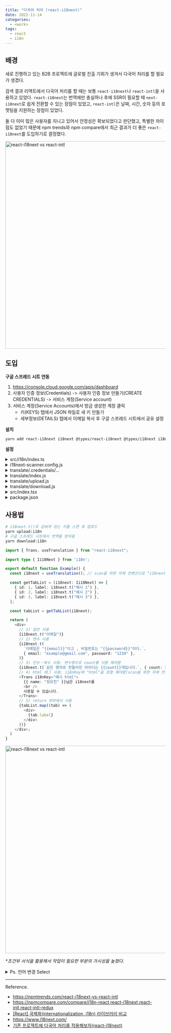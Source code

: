 ```yaml
---
title: "다국어 처리 (react-i18next)"
date: 2022-11-14
categories:
  - <work>
tags:
  - react
  - i18n
---
```


## 배경

새로 진행하고 있는 B2B 프로젝트에 글로벌 진출 기회가 생겨서 다국어 처리를 할 필요가 생겼다.

검색 결과 리액트에서 다국어 처리를 할 때는 보통 `react-i18next`나 `react-intl`을 사용하고 있었다. `react-i18next`는 번역에만 충실하나 후에 SSR이 필요할 때 `next-i18next`로 쉽게 전환할 수 있는 장점이 있었고, `react-intl`은 날짜, 시간, 숫자 등의 포멧팅을 지원하는 장점이 있었다.

둘 다 이미 많은 사용자를 지니고 있어서 안정성은 확보되었다고 판단했고, 특별한 차이점도 없었기 때문에 npm trends와 npm compare에서 최근 결과가 더 좋은 `react-i18next`를 도입하기로 결정했다.

<img width="650px" alt="react-i18next vs react-intl" src="/assets/work/6-1.png"/>

## 도입

**구글 스프레드 시트 연동**

1. https://console.cloud.google.com/apis/dashboard
2. 사용자 인증 정보(Credentials) -> 사용자 인증 정보 만들기(CREATE CREDENTIALS) -> 서비스 계정(Service account)
3. 서비스 계정(Service Accounts)에서 방금 생성한 계정 클릭
   - 키(KEYS) 탭에서 JSON 파일로 새 키 만들기
   - 세부정보(DETAILS) 탭에서 이메일 복사 후 구글 스프레드 시트에서 공유 설정

**설치**

```bash
yarn add react-i18next i18next @types/react-i18next @types/i18next i18next-scanner google-spreadsheet
```

**설정**

<details>
<summary>src/i18n/index.ts</summary>
<div markdown="1">

```ts
import i18n from "i18next";
import { initReactI18next } from "react-i18next";

import enUS from "./locales/en-US/translation.json";
// import esES from "./locales/es-ES/translation.json";
// import jaJP from "./locales/ja-JP/translation.json";
import koKR from "./locales/ko-KR/translation.json";
// import viVN from "./locales/vi-VN/translation.json";
// import zhTW from "./locales/zh-TW/translation.json";

type TLanguage = keyof typeof RESOURCES;

//TODO-i18next: 언어 추가 시 작성 필요
const RESOURCES = {
  ko: { translation: koKR },
  en: { translation: enUS },
  // "ja": { translation: jaJP },
  // vi: { translation: viVN },
  // es: { translation: esES },
  // zh: { translation: zhTW },
} as const;

export const LANGUAGE_LIST: [TLanguage, string][] = [
  ["ko", "한국어"],
  ["en", "English"],
];

const browserLang = window.navigator.language.split("-")[0];

export const CURRENT_LANGUAGE = "language";

const userLanguage = localStorage.getItem(CURRENT_LANGUAGE) ?? browserLang;

// eslint-disable-next-line import/no-named-as-default-member
i18n.use(initReactI18next).init({
  resources: RESOURCES,
  lng: userLanguage || "ko",
  fallbackLng: "ko",
  debug: false,
  defaultNS: "translation",
  ns: "translation",
  keySeparator: false,
  interpolation: {
    escapeValue: false,
    alwaysFormat: true,
    format(value, format, lng) {
      if (format === "uppercase") return value.toUpperCase();
      if (typeof value === "number") return value.toLocaleString(lng);
      return value;
    },
  },
  react: {
    defaultTransParent: "div",
    transEmptyNodeValue: "",
    transSupportBasicHtmlNodes: true,
    transKeepBasicHtmlNodesFor: [
      "br",
      "strong",
      "i",
      "button",
      "a",
      "span",
      "div",
      "input",
    ],
    transWrapTextNodes: "",
  },
  nsSeparator: "=>", // default: ":""
});

export default i18n;

export interface Ii18Next {
  // eslint-disable-next-line @typescript-eslint/ban-types
  t: (str: string, option?: Object) => string;
}

export const i18nextScanKey = (key: string): string => key;
```

</div>
</details>

<details>
<summary>i18next-scanner.config.js</summary>
<div markdown="1">

```js
/* eslint-disable import/order */
/* eslint-disable no-undef */
/* eslint-disable @typescript-eslint/no-var-requires */
const fs = require("fs");
const path = require("path");
const typescript = require("typescript");

const COMMON_EXTENSIONS = "/**/*.{js,jsx,ts,tsx,vue,html}";

module.exports = {
  input: [`./src/${COMMON_EXTENSIONS}`],
  options: {
    debug: false,
    removeUnusedKeys: false,
    defaultLng: "ko-KR",
    //TODO-i18next: 언어 추가 시 작성 필요
    lngs: ["ko-KR", "ko-KR", "en-US", "ja-JP", "vi-VN", "es-ES"],
    func: {
      list: ["i18next.t", "i18n.t", "$i18n.t", "$i18next.t", "i18nextScanKey"],
      extensions: [".js", ".jsx"],
    },
    trans: {
      component: "Trans",
      i18nKey: "i18nKey",
      defaultsKey: "defaults",
      extensions: [".js", ".jsx"],
      fallbackKey: function (ns, value) {
        return value;
      },
      acorn: {
        ecmaVersion: 10,
        sourceType: "module",
      },
    },
    resource: {
      loadPath: path.join(__dirname, "/src/i18n/locales/{{lng}}/{{ns}}.json"),
      savePath: path.join(__dirname, "/src/i18n/locales/{{lng}}/{{ns}}.json"),
    },
    defaultValue(lng, ns, key) {
      const keyAsDefaultValue = ["ko-KR"];
      if (keyAsDefaultValue.includes(lng)) {
        const separator = "html";
        const value = key.includes(separator) ? "" : key;
        return value;
      }
      return "[Fill in]";
    },
    keySeparator: false,
    nsSeparator: false,
    prefix: "{{",
    suffix: "}}",
  },
  transform: (function typescriptTransform(
    options = {
      tsOptions: {
        target: "es2018",
      },
      extensions: [".ts", ".tsx"],
    }
  ) {
    return function transform(file, enc, done) {
      const { base, ext } = path.parse(file.path);

      if (
        options.extensions.includes(ext) &&
        !base.endsWith(".d.ts") &&
        base.indexOf("reportWebVitals.ts") === -1
      ) {
        const content = fs.readFileSync(file.path, enc);

        const { outputText } = typescript.transpileModule(content, {
          compilerOptions: options.tsOptions,
          fileName: path.basename(file.path),
        });

        this.parser.parseTransFromString(outputText);
        this.parser.parseFuncFromString(outputText);
      }

      done();
    };
  })({
    extensions: [".tsx", ".ts"],
    tsOptions: {
      target: "es5",
      module: "esnext",
    },
  }),
};
```

</div>
</details>

<details>
<summary>translate/.credentials/...</summary>
<div markdown="1">

- .gitignore에 translate/.credentials 추가
- 서비스 계정에서 받은 JSON 키 파일을 `translate/.credentials`에 저장
- `translate/.credentials/index.js`
  ```js
  module.exports = {
    CREDS: "서비스 계정에서 받은 JSON 키 파일 이름",
    // 구글 스프레드 시트 주소에 나와 있음
    SHEET_DOC_ID: "...",
    SHEET_ID: "...",
  };
  ```

</div>
</details>

<details>
<summary>translate/index.js</summary>
<div markdown="1">

```js
/* eslint-disable import/order */
/* eslint-disable no-undef */
/* eslint-disable @typescript-eslint/no-var-requires */
const { GoogleSpreadsheet } = require("google-spreadsheet");

const ENV = require("./.credentials/index.js");
const creds = require("./.credentials/" + ENV.CREDS);
const i18nextConfig = require("../i18next-scanner.config");

const spreadsheetDocId = ENV.SHEET_DOC_ID;
const ns = "translation";
const lngs = i18nextConfig.options.lngs;
const loadPath = i18nextConfig.options.resource.loadPath;
const localesPath = loadPath.replace("/{{lng}}/{{ns}}.json", "");
const rePluralPostfix = new RegExp(/_plural|_[\d]/g);
const sheetId = ENV.SHEET_ID;
const NOT_AVAILABLE_CELL = "_N/A";
//TODO-i18next: 언어 추가 시 작성 필요
const columnKeyToHeader = {
  key: "key",
  "ko-KR": "ko-KR",
  "en-US": "en-US",
  "ja-JP": "ja-JP",
  "vi-VN": "vi-VN",
  "es-ES": "es-ES",
};

async function loadSpreadsheet() {
  // eslint-disable-next-line no-console
  console.info(
    "\u001B[32m",
    "=====================================================================================================================\n",
    "# i18next auto-sync using Spreadsheet\n\n",
    "  * Download translation resources from Spreadsheet and make /src/i18n/locales/{{lng}}/{{ns}}.json\n",
    "  * Upload translation resources to Spreadsheet.\n\n",
    `The Spreadsheet for translation is here (\u001B[34mhttps://docs.google.com/spreadsheets/d/${spreadsheetDocId}/#gid=${sheetId}\u001B[0m)\n`,
    "=====================================================================================================================",
    "\u001B[0m"
  );

  const doc = new GoogleSpreadsheet(spreadsheetDocId);

  await doc.useServiceAccountAuth(creds);

  await doc.loadInfo();

  return doc;
}

function getPureKey(key = "") {
  return key.replace(rePluralPostfix, "");
}

module.exports = {
  localesPath,
  loadSpreadsheet,
  getPureKey,
  ns,
  lngs,
  sheetId,
  columnKeyToHeader,
  NOT_AVAILABLE_CELL,
};
```

</div>
</details>

<details>
<summary>translate/upload.js</summary>
<div markdown="1">

```js
/* eslint-disable no-undef */
/* eslint-disable @typescript-eslint/no-var-requires */
const fs = require("fs");

const {
  loadSpreadsheet,
  localesPath,
  getPureKey,
  ns,
  lngs,
  sheetId,
  columnKeyToHeader,
  NOT_AVAILABLE_CELL,
} = require("./index");

//TODO-i18next: 언어 추가 시 작성 필요
const headerValues = ["key", "ko-KR", "en-US", "ja-JP", "vi-VN", "es-ES"];

async function addNewSheet(doc, title, sheetId) {
  const sheet = await doc.addSheet({
    sheetId,
    title,
    headerValues,
  });

  return sheet;
}

async function updateTranslationsFromKeyMapToSheet(doc, keyMap) {
  const title = "시트 제목";
  let sheet = doc.sheetsById[sheetId];
  if (!sheet) {
    sheet = await addNewSheet(doc, title, sheetId);
  }

  const rows = await sheet.getRows();

  const exsitKeys = {};
  const addedRows = [];
  rows.forEach((row) => {
    const key = row[columnKeyToHeader.key];
    if (keyMap[key]) {
      exsitKeys[key] = true;
    }
  });

  for (const [key, translations] of Object.entries(keyMap)) {
    if (!exsitKeys[key]) {
      const row = {
        [columnKeyToHeader.key]: key,
        ...Object.keys(translations).reduce((result, lng) => {
          const header = columnKeyToHeader[lng];
          result[header] = translations[lng];

          return result;
        }, {}),
      };

      addedRows.push(row);
    }
  }

  await sheet.addRows(addedRows);
}

function toJson(keyMap) {
  const json = {};

  Object.entries(keyMap).forEach(([, keysByPlural]) => {
    for (const [keyWithPostfix, translations] of Object.entries(keysByPlural)) {
      json[keyWithPostfix] = {
        ...translations,
      };
    }
  });

  return json;
}

function gatherKeyMap(keyMap, lng, json) {
  for (const [keyWithPostfix, translated] of Object.entries(json)) {
    const key = getPureKey(keyWithPostfix);

    if (!keyMap[key]) {
      keyMap[key] = {};
    }

    const keyMapWithLng = keyMap[key];
    if (!keyMapWithLng[keyWithPostfix]) {
      keyMapWithLng[keyWithPostfix] = lngs.reduce((initObj, lng) => {
        initObj[lng] = NOT_AVAILABLE_CELL;

        return initObj;
      }, {});
    }

    keyMapWithLng[keyWithPostfix][lng] = translated;
  }
}

async function updateSheetFromJson() {
  const doc = await loadSpreadsheet();

  fs.readdir(localesPath, (error, lngs) => {
    if (error) {
      throw error;
    }

    const keyMap = {};

    lngs.forEach((lng) => {
      const localeJsonFilePath = `${localesPath}/${lng}/${ns}.json`;

      // eslint-disable-next-line no-sync
      const json = fs.readFileSync(localeJsonFilePath, "utf8");

      gatherKeyMap(keyMap, lng, JSON.parse(json));
    });

    updateTranslationsFromKeyMapToSheet(doc, toJson(keyMap));
  });
}

updateSheetFromJson();
```

</div>
</details>

<details>
<summary>translate/download.js</summary>
<div markdown="1">

```js
/* eslint-disable no-undef */
/* eslint-disable @typescript-eslint/no-var-requires */
const fs = require("fs");

const mkdirp = require("mkdirp");

const {
  loadSpreadsheet,
  localesPath,
  ns,
  lngs,
  sheetId,
  columnKeyToHeader,
  NOT_AVAILABLE_CELL,
} = require("./index");

/**
 * fetch translations from google spread sheet and transform to json
 * @param {GoogleSpreadsheet} doc GoogleSpreadsheet document
 * @returns [object] translation map
 * {
 *   "ko-KR": {
 *     "key": "value"
 *   },
 *   "en-US": {
 *     "key": "value"
 *   },
 * }
 */
async function fetchTranslationsFromSheetToJson(doc) {
  const sheet = doc.sheetsById[sheetId];
  if (!sheet) {
    return {};
  }

  const lngsMap = {};
  const rows = await sheet.getRows();

  rows.forEach((row) => {
    const key = row[columnKeyToHeader.key];
    lngs.forEach((lng) => {
      const translation = row[columnKeyToHeader[lng]];
      if (translation === NOT_AVAILABLE_CELL) {
        return;
      }

      if (!lngsMap[lng]) {
        lngsMap[lng] = {};
      }

      lngsMap[lng][key] = translation || "";
    });
  });

  return lngsMap;
}

function checkAndMakeLocaleDir(dirPath, subDirs) {
  return new Promise((resolve) => {
    subDirs.forEach((subDir, index) => {
      mkdirp(`${dirPath}/${subDir}`, (err) => {
        if (err) {
          throw err;
        }

        if (index === subDirs.length - 1) {
          resolve();
        }
      });
    });
  });
}

async function updateJsonFromSheet() {
  await checkAndMakeLocaleDir(localesPath, lngs);

  const doc = await loadSpreadsheet();
  const lngsMap = await fetchTranslationsFromSheetToJson(doc);

  fs.readdir(localesPath, (error, lngs) => {
    if (error) {
      throw error;
    }

    lngs.forEach((lng) => {
      const localeJsonFilePath = `${localesPath}/${lng}/${ns}.json`;

      const jsonString = JSON.stringify(lngsMap[lng], null, 2);

      fs.writeFile(localeJsonFilePath, jsonString, "utf8", (err) => {
        if (err) {
          throw err;
        }
      });
    });
  });
}

updateJsonFromSheet();
```

</div>
</details>

<details>
<summary>src/index.tsx</summary>
<div markdown="1">

```tsx
import "i18n";
...
```

</div>
</details>

<details>
<summary>package.json</summary>
<div markdown="1">

```json
"scripts": {
    ...,
    "scan:i18n": "i18next-scanner --config i18next-scanner.config.js",
    "upload:i18n": "yarn run scan:i18n && node translate/upload.js",
    "download:i18n": "node translate/download.js"
  },
```

</div>
</details>

## 사용법

```bash
# i18next.t()로 감싸져 있는 키를 스캔 후 업로드
yarn upload:i18n
# 구글 스프레드 시트에서 번역을 받아옴
yarn download:i18n
```

```ts
import { Trans, useTranslation } from "react-i18next";

import type { Ii18Next } from 'i18n';

export default function Example() {
  const i18next = useTranslation(); // scan을 위한 자체 컨벤션으로 "i18next" 사용

  const getTabList = (i18next: Ii18Next) => [
    { id: 1, label: i18next.t("예시 1") },
    { id: 2, label: i18next.t("예시 2") },
    { id: 3, label: i18next.t("예시 3") },
  ];

  const tabList = getTabList(i18next);

  return (
    <div>
      // 1) 일반 사용
      {i18next.t("이메일")}
      // 2) 변수 사용
      {i18next.t(
        `이메일은 "{{email}}"이고 , 비밀번호는 "{{password}}"이다.`,
        { email: "example@gmail.com", password: "1234" },
      )}
      // 3) 단수・복수 사용; 변수명으로 count를 사용 해야함
      {i18next.t(`같은 명의로 만들어진 아이디는 {{count}}개입니다.`, { count: 3 })}
      // 4) html 태그 사용; i18nKey에 "html"을 포함 해야함(scan을 위한 자체 컨벤션)
      <Trans i18nKey="예시 html">
        {{ name: "정유찬" }}님은 i18next를
        <br />
        사용할 수 있습니다.
      </Trans>
      // 5) return 외부에서 사용
      {tabList.map((tab) => (
        <div>
          {tab.label}
        </div>
      ))}
    </div>;
  )
}
```

<img width="650px" alt="react-i18next vs react-intl" src="/assets/work/6-2.png"/>

_\*조건부 서식을 활용해서 작업이 필요한 부분의 가시성을 높혔다._

<details>
<summary>Ps. 언어 변경 Select</summary>
<div markdown="1">

```ts
import { useEffect } from "react";

import { useSelect } from "hooks/useSelect";
import i18n, { CURRENT_LANGUAGE, LANGUAGE_LIST } from "i18n";

export default function LanguageSelector() {
  const languageSelect = useSelect(
    LANGUAGE_LIST.findIndex((language) => language[0] === i18n.language) !== -1
      ? i18n.language
      : "ko"
  );

  useEffect(() => {
    i18n.changeLanguage(languageSelect.value);
    localStorage.setItem(CURRENT_LANGUAGE, languageSelect.value);
  }, [languageSelect.value]);

  return (
    <select {...languageSelect.attribute}>
      {LANGUAGE_LIST.map((language) => (
        <option key={language[0]} value={language[0]}>
          {language[1]}
        </option>
      ))}
    </select>
  );
}
```

\*_useSelect는 [Custom Hooks 게시물](/posts/summary/custom-hooks) 참조_

</div>
</details>

---

Reference.

- https://npmtrends.com/react-i18next-vs-react-intl
- https://npmcompare.com/compare/i18n-react,react-i18next,react-intl,react-intl-redux
- [[React] 국제화(internationalization, i18n) 라이브러리 비교](https://myeongjae.kim/blog/2020/04/12/react-internationalization-libraries-comparison)
- https://www.i18next.com/
- [기존 프로젝트에 다국어 처리를 적용해보자(react-i18next)
  ](<https://jangky000.github.io/posts/%EA%B8%B0%EC%A1%B4%ED%94%84%EB%A1%9C%EC%A0%9D%ED%8A%B8%EC%97%90%EB%8B%A4%EA%B5%AD%EC%96%B4%EC%B2%98%EB%A6%AC%EB%A5%BC%EC%A0%81%EC%9A%A9%ED%95%B4%EB%B3%B4%EC%9E%90(react-i18next)>)
